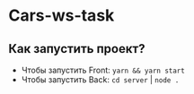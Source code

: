 # Cars-ws-task


## Как запустить проект?
- Чтобы запустить Front: ```yarn && yarn start```
- Чтобы запустить Back: ```cd server``` | ```node .``` 
